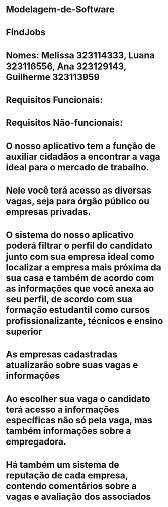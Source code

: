 # Modelagem-de-Software
# FindJobs
# Nomes: Melissa 323114333, Luana 323116556, Ana 323129143, Guilherme 323113959

# Requisitos Funcionais:



# Requisitos Não-funcionais:



# O nosso aplicativo tem a função de auxiliar cidadãos a encontrar a vaga ideal para o mercado de trabalho. 
# Nele você terá acesso as diversas vagas, seja para órgão público ou empresas privadas.
# O sistema do nosso aplicativo poderá filtrar o perfil do candidato junto com sua empresa ideal como localizar a empresa mais próxima da sua casa e também de acordo com as informações que você anexa ao seu perfil, de acordo com sua formação estudantil como cursos profissionalizante, técnicos e ensino superior
# As empresas cadastradas atualizarão sobre suas vagas e informações
# Ao escolher sua vaga o candidato terá acesso a informações específicas não só pela vaga, mas também informações sobre a empregadora.
# Há também um sistema de reputação de cada empresa, contendo comentários sobre a vagas e avaliação dos associados
